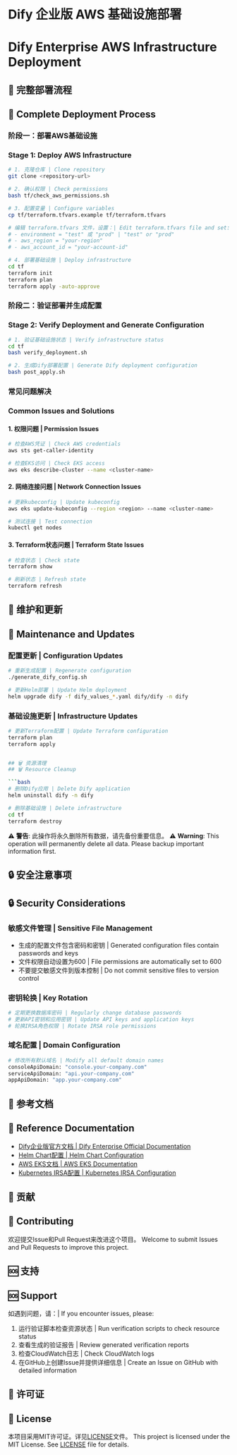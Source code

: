 # Dify 企业版 AWS 基础设施部署
# Dify Enterprise AWS Infrastructure Deployment



## 🔧 完整部署流程
## 🔧 Complete Deployment Process

### 阶段一：部署AWS基础设施
### Stage 1: Deploy AWS Infrastructure

```bash
# 1. 克隆仓库 | Clone repository
git clone <repository-url>

# 2. 确认权限 | Check permissions
bash tf/check_aws_permissions.sh

# 3. 配置变量 | Configure variables
cp tf/terraform.tfvars.example tf/terraform.tfvars

# 编辑 terraform.tfvars 文件，设置：| Edit terraform.tfvars file and set:
# - environment = "test" 或 "prod" | "test" or "prod"
# - aws_region = "your-region"
# - aws_account_id = "your-account-id"

# 4. 部署基础设施 | Deploy infrastructure
cd tf
terraform init
terraform plan
terraform apply -auto-approve
```

### 阶段二：验证部署并生成配置
### Stage 2: Verify Deployment and Generate Configuration

```bash
# 1. 验证基础设施状态 | Verify infrastructure status
cd tf
bash verify_deployment.sh

# 2. 生成Dify部署配置 | Generate Dify deployment configuration
bash post_apply.sh
```




### 常见问题解决
### Common Issues and Solutions

#### 1. 权限问题 | Permission Issues
```bash
# 检查AWS凭证 | Check AWS credentials
aws sts get-caller-identity

# 检查EKS访问 | Check EKS access
aws eks describe-cluster --name <cluster-name>
```

#### 2. 网络连接问题 | Network Connection Issues
```bash
# 更新kubeconfig | Update kubeconfig
aws eks update-kubeconfig --region <region> --name <cluster-name>

# 测试连接 | Test connection
kubectl get nodes
```

#### 3. Terraform状态问题 | Terraform State Issues
```bash
# 检查状态 | Check state
terraform show

# 刷新状态 | Refresh state
terraform refresh
```



## 🔄 维护和更新
## 🔄 Maintenance and Updates

### 配置更新 | Configuration Updates
```bash
# 重新生成配置 | Regenerate configuration
./generate_dify_config.sh

# 更新Helm部署 | Update Helm deployment
helm upgrade dify -f dify_values_*.yaml dify/dify -n dify
```

### 基础设施更新 | Infrastructure Updates
```bash
# 更新Terraform配置 | Update Terraform configuration
terraform plan
terraform apply


## 🗑️ 资源清理
## 🗑️ Resource Cleanup

```bash
# 删除Dify应用 | Delete Dify application
helm uninstall dify -n dify

# 删除基础设施 | Delete infrastructure
cd tf
terraform destroy
```

⚠️ **警告**: 此操作将永久删除所有数据，请先备份重要信息。
⚠️ **Warning**: This operation will permanently delete all data. Please backup important information first.

## 🔒 安全注意事项
## 🔒 Security Considerations

### 敏感文件管理 | Sensitive File Management
- 生成的配置文件包含密码和密钥 | Generated configuration files contain passwords and keys
- 文件权限自动设置为600 | File permissions are automatically set to 600
- 不要提交敏感文件到版本控制 | Do not commit sensitive files to version control

### 密钥轮换 | Key Rotation
```bash
# 定期更换数据库密码 | Regularly change database passwords
# 更新API密钥和应用密钥 | Update API keys and application keys
# 轮换IRSA角色权限 | Rotate IRSA role permissions
```

### 域名配置 | Domain Configuration
```bash
# 修改所有默认域名 | Modify all default domain names
consoleApiDomain: "console.your-company.com"
serviceApiDomain: "api.your-company.com"
appApiDomain: "app.your-company.com"
```

## 📖 参考文档
## 📖 Reference Documentation

- [Dify企业版官方文档 | Dify Enterprise Official Documentation](https://enterprise-docs.dify.ai/)
- [Helm Chart配置 | Helm Chart Configuration](https://langgenius.github.io/dify-helm/)
- [AWS EKS文档 | AWS EKS Documentation](https://docs.aws.amazon.com/eks/)
- [Kubernetes IRSA配置 | Kubernetes IRSA Configuration](https://docs.aws.amazon.com/eks/latest/userguide/iam-roles-for-service-accounts.html)

## 🤝 贡献
## 🤝 Contributing

欢迎提交Issue和Pull Request来改进这个项目。
Welcome to submit Issues and Pull Requests to improve this project.

## 🆘 支持
## 🆘 Support

如遇到问题，请：| If you encounter issues, please:
1. 运行验证脚本检查资源状态 | Run verification scripts to check resource status
2. 查看生成的验证报告 | Review generated verification reports
3. 检查CloudWatch日志 | Check CloudWatch logs
4. 在GitHub上创建Issue并提供详细信息 | Create an Issue on GitHub with detailed information

## 📄 许可证
## 📄 License

本项目采用MIT许可证。详见[LICENSE](LICENSE)文件。
This project is licensed under the MIT License. See [LICENSE](LICENSE) file for details.


